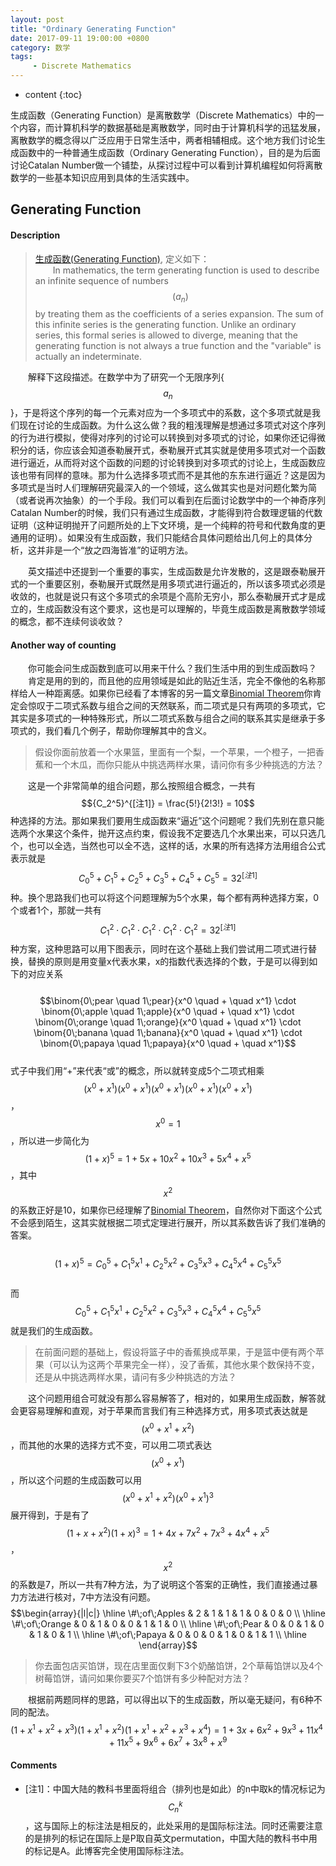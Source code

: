 ```yaml
---
layout: post
title: "Ordinary Generating Function"
date: 2017-09-11 19:00:00 +0800 
category: 数学
tags: 
     - Discrete Mathematics
---
```

* content
{:toc}

生成函数（Generating Function）是离散数学（Discrete Mathematics）中的一个内容，而计算机科学的数据基础是离散数学，同时由于计算机科学的迅猛发展，离散数学的概念得以广泛应用于日常生活中，两者相辅相成。这个地方我们讨论生成函数中的一种普通生成函数（Ordinary Generating Function），目的是为后面讨论Catalan Number做一个铺垫，从探讨过程中可以看到计算机编程如何将离散数学的一些基本知识应用到具体的生活实践中。

<!-- more -->

## Generating Function

#### Description

>[生成函数(Generating Function)](https://en.wikipedia.org/wiki/Generating_function), 定义如下：  
&emsp;&emsp;In mathematics, the term generating function is used to describe an infinite sequence of numbers $$(a_n)$$ by treating them as the coefficients of a series expansion. The sum of this infinite series is the generating function. Unlike an ordinary series, this formal series is allowed to diverge, meaning that the generating function is not always a true function and the "variable" is actually an indeterminate. 

&emsp;&emsp;解释下这段描述。在数学中为了研究一个无限序列{$$a_n$$}，于是将这个序列的每一个元素对应为一个多项式中的系数，这个多项式就是我们现在讨论的生成函数。为什么这么做？我的粗浅理解是想通过多项式对这个序列的行为进行模拟，使得对序列的讨论可以转换到对多项式的讨论，如果你还记得微积分的话，你应该会知道泰勒展开式，泰勒展开式其实就是使用多项式对一个函数进行逼近，从而将对这个函数的问题的讨论转换到对多项式的讨论上，生成函数应该也带有同样的意味。那为什么选择多项式而不是其他的东东进行逼近？这是因为多项式是当时人们理解研究最深入的一个领域，这么做其实也是对问题化繁为简（或者说再次抽象）的一个手段。我们可以看到在后面讨论数学中的一个神奇序列Catalan Number的时候，我们只有通过生成函数，才能得到符合数理逻辑的代数证明（这种证明抛开了问题所处的上下文环境，是一个纯粹的符号和代数角度的更通用的证明）。如果没有生成函数，我们只能结合具体问题给出几何上的具体分析，这并非是一个“放之四海皆准”的证明方法。

&emsp;&emsp;英文描述中还提到一个重要的事实，生成函数是允许发散的，这是跟泰勒展开式的一个重要区别，泰勒展开式既然是用多项式进行逼近的，所以该多项式必须是收敛的，也就是说只有这个多项式的余项是个高阶无穷小，那么泰勒展开式才是成立的，生成函数没有这个要求，这也是可以理解的，毕竟生成函数是离散数学领域的概念，都不连续何谈收敛？

#### Another way of counting

&emsp;&emsp;你可能会问生成函数到底可以用来干什么？我们生活中用的到生成函数吗？  
&emsp;&emsp;肯定是用的到的，而且他的应用领域是如此的贴近生活，完全不像他的名称那样给人一种距离感。如果你已经看了本博客的另一篇文章[Binomial Theorem](http://blog.marvingalaxy.info/2017/09/10/Math-Binomial-Theorem/)你肯定会惊叹于二项式系数与组合之间的天然联系，而二项式是只有两项的多项式，它其实是多项式的一种特殊形式，所以二项式系数与组合之间的联系其实是继承于多项式的，我们看几个例子，帮助你理解其中的含义。

>假设你面前放着一个水果篮，里面有一个梨，一个苹果，一个橙子，一把香蕉和一个木瓜，而你只能从中挑选两样水果，请问你有多少种挑选的方法？

&emsp;&emsp;这是一个非常简单的组合问题，那么按照组合概念，一共有$${C_2^5}^{[注1]} = \frac{5!}{2!3!} = 10$$种选择的方法。那如果我们要用生成函数来“逼近”这个问题呢？我们先别在意只能选两个水果这个条件，抛开这点约束，假设我不定要选几个水果出来，可以只选几个，也可以全选，当然也可以全不选，这样的话，水果的所有选择方法用组合公式表示就是$${C_0^5 + C_1^5 + C_2^5 + C_3^5 + C_4^5 + C_5^5 = 32}^{[注1]}$$种。换个思路我们也可以将这个问题理解为5个水果，每个都有两种选择方案，0个或者1个，那就一共有$${C_1^2 \cdot C_1^2 \cdot C_1^2 \cdot C_1^2 \cdot C_1^2 = 32}^{[注1]}$$种方案，这种思路可以用下图表示，同时在这个基础上我们尝试用二项式进行替换，替换的原则是用变量x代表水果，x的指数代表选择的个数，于是可以得到如下的对应关系  
&emsp;&emsp;&emsp;&emsp;&emsp;&emsp;$$\binom{0\;pear \quad 1\;pear}{x^0 \quad + \quad x^1} \cdot \binom{0\;apple \quad 1\;apple}{x^0 \quad + \quad x^1} \cdot \binom{0\;orange \quad 1\;orange}{x^0 \quad + \quad x^1} \cdot \binom{0\;banana \quad 1\;banana}{x^0 \quad + \quad x^1} \cdot \binom{0\;papaya \quad 1\;papaya}{x^0 \quad + \quad x^1}$$  
式子中我们用“+”来代表“或”的概念，所以就转变成5个二项式相乘$$(x^0 + x^1)(x^0 + x^1)(x^0 + x^1)(x^0 + x^1)(x^0 + x^1)$$，$$x^0 = 1$$，所以进一步简化为$$(1 + x)^5 = 1 + 5x + 10x^2 + 10x^3 + 5x^4 + x^5$$，其中$$x^2$$的系数正好是10，如果你已经理解了[Binomial Theorem](http://blog.marvingalaxy.info/2017/09/10/Math-Binomial-Theorem/)，自然你对下面这个公式不会感到陌生，这其实就根据二项式定理进行展开，所以其系数告诉了我们准确的答案。  
&emsp;&emsp;&emsp;&emsp;&emsp;&emsp;$$(1 + x)^5 = C_0^5 + C_1^5x^1 + C_2^5x^2 + C_3^5x^3 + C_4^5x^4 + C_5^5x^5$$  
而$$C_0^5 + C_1^5x^1 + C_2^5x^2 + C_3^5x^3 + C_4^5x^4 + C_5^5x^5$$就是我们的生成函数。

>在前面问题的基础上，假设将篮子中的香蕉换成苹果，于是篮中便有两个苹果（可以认为这两个苹果完全一样），没了香蕉，其他水果个数保持不变，还是从中挑选两样水果，请问有多少种挑选的方法？

&emsp;&emsp;这个问题用组合可就没有那么容易解答了，相对的，如果用生成函数，解答就会更容易理解和直观，对于苹果而言我们有三种选择方式，用多项式表达就是$$(x^0 + x^1 + x^2)$$，而其他的水果的选择方式不变，可以用二项式表达$$(x^0 + x^1)$$，所以这个问题的生成函数可以用$$(x^0 + x^1 + x^2)(x^0 + x^1)^3$$展开得到，于是有了$$(1 + x + x^2)(1 + x)^3 = 1 + 4x + 7x^2 + 7x^3 + 4x^4 + x^5$$，$$x^2$$的系数是7，所以一共有7种方法，为了说明这个答案的正确性，我们直接通过暴力方法进行核对，7中方法没有问题。  
$$\begin{array}{|l|c|}
\hline
\#\;of\;Apples & 2 & 1 & 1 & 1 & 0 & 0 & 0 \\
\hline
\#\;of\;Orange & 0 & 1 & 0 & 0 & 1 & 1 & 0 \\
\hline
\#\;of\;Pear & 0 & 0 & 1 & 0 & 1 & 0 & 1 \\
\hline
\#\;of\;Papaya & 0 & 0 & 0 & 1 & 0 & 1 & 1 \\
\hline
\end{array}$$  

>你去面包店买馅饼，现在店里面仅剩下3个奶酪馅饼，2个草莓馅饼以及4个树莓馅饼，请问如果你要买7个馅饼有多少种配对方法？

&emsp;&emsp;根据前两题同样的思路，可以得出以下的生成函数，所以毫无疑问，有6种不同的配法。  
$$(1 + x^1 + x^2 + x^3)(1 + x^1 + x^2)(1 + x^1 + x^2 + x^3 + x^4) = 1 + 3x + 6x^2 + 9x^3 + 11x^4 + 11x^5 + 9x^6 + 6x^7 + 3x^8 + x^9$$  

#### Comments

- [注1]：中国大陆的教科书里面将组合（排列也是如此）的n中取k的情况标记为$$C_n^k$$，这与国际上的标注法是相反的，此处采用的是国际标注法。同时还需要注意的是排列的标记在国际上是P取自英文permutation，中国大陆的教科书中用的标记是A。此博客完全使用国际标注法。